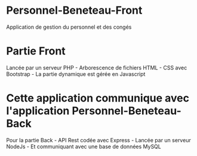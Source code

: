 # Personnel-Beneteau-Front
Application de gestion du personnel et des congés

# Partie Front
Lancée par un serveur PHP - 
Arborescence de fichiers HTML - 
CSS avec Bootstrap - 
La partie dynamique est gérée en Javascript

# Cette application communique avec l'application Personnel-Beneteau-Back
Pour la partie Back - 
API Rest codée avec Express - 
Lancée par un serveur NodeJs - 
Et communiquant avec une base de données MySQL
